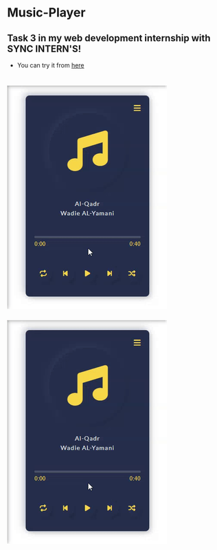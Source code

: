 # Music-Player
## Task 3 in my web development internship with SYNC INTERN'S!

- You can try it from [here](https://65a9843dc4cd67007eca5677--dynamic-sprite-79edf8.netlify.app/)
 
![Demo](demo.gif)
=======
![Demo](demo.gif)
